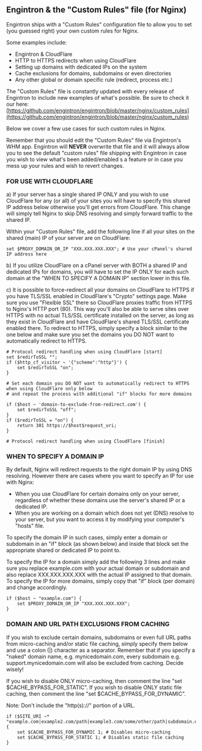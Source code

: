 ## Engintron & the "Custom Rules" file (for Nginx)

Engintron ships with a "Custom Rules" configuration file to allow you to set (you guessed right) your own custom rules for Nginx.

Some examples include:
- Engintron & CloudFlare
- HTTP to HTTPS redirects when using CloudFlare
- Setting up domains with dedicated IPs on the system
- Cache exclusions for domains, subdomains or even directories
- Any other global or domain specific rule (redirect, process etc.)

The "Custom Rules" file is constantly updated with every release of Engintron to include new examples of what's possible. Be sure to check it our here: [https://github.com/engintron/engintron/blob/master/nginx/custom_rules](https://github.com/engintron/engintron/blob/master/nginx/custom_rules)

Below we cover a few use cases for such custom rules in Nginx.

Remember that you should edit the "Custom Rules" file via Engintron's WHM app. Engintron will **NEVER** overwrite that file and it will always allow you to see the default "custom rules" file shipping with Engintron in case you wish to view what's been added/enabled s a feature or in case you mess up your rules and wish to revert changes.


### FOR USE WITH CLOUDFLARE

a) If your server has a single shared IP ONLY and you wish to use CloudFlare for any (or all) of your sites you will have to specify this shared IP address below otherwise you'll get errors from CloudFlare. This change will simply tell Nginx to skip DNS resolving and simply forward traffic to the shared IP.

Within your "Custom Rules" file, add the following line if all your sites on the shared (main) IP of your server are on CloudFlare:
```
set $PROXY_DOMAIN_OR_IP "XXX.XXX.XXX.XXX"; # Use your cPanel's shared IP address here
```

b) If you utilize CloudFlare on a cPanel server with BOTH a shared IP and dedicated IPs for domains, you will have to set the IP ONLY for each such domain at the "WHEN TO SPECIFY A DOMAIN IP" section lower in this file.

c) It is possible to force-redirect all your domains on CloudFlare to HTTPS if you have TLS/SSL enabled in CloudFlare's "Crypto" settings page. Make sure you use "Flexible SSL" there so CloudFlare proxies traffic from HTTPS to Nginx's HTTP port (80). This way you'll also be able to serve sites over HTTPS with no actual TLS/SSL certificate installed on the server, as long as they exist in CloudFlare and have CloudFlare's shared TLS/SSL certificate enabled there. To redirect to HTTPS, simply specify a block similar to the one below and make sure you set the domains you DO NOT want to automatically redirect to HTTPS.
```
# Protocol redirect handling when using CloudFlare [start]
set $redirToSSL "";
if ($http_cf_visitor ~ '{"scheme":"http"}') {
    set $redirToSSL "on";
}

# Set each domain you DO NOT want to automatically redirect to HTTPS when using CloudFlare only below
# and repeat the process with additional "if" blocks for more domains

if ($host ~ 'domain-to-exclude-from-redirect.com') {
    set $redirToSSL "off";
}
if ($redirToSSL = "on") {
    return 301 https://$host$request_uri;
}

# Protocol redirect handling when using CloudFlare [finish]
```


### WHEN TO SPECIFY A DOMAIN IP
By default, Nginx will redirect requests to the right domain IP by using DNS resolving. However there are cases where you want to specify an IP for use with Nginx:
- When you use CloudFlare for certain domains only on your server, regardless of whether these domains use the server's shared IP or a dedicated IP.
- When you are working on a domain which does not yet (DNS) resolve to your server, but you want to access it by modifying your computer's "hosts" file.

To specify the domain IP in such cases, simply enter a domain or subdomain in an "if" block (as shown below) and inside that block set the appropriate shared or dedicated IP to point to.

To specify the IP for a domain simply add the following 3 lines and make sure you replace example.com with your actual domain or subdomain and also replace XXX.XXX.XXX.XXX with the actual IP assigned to that domain. To specify the IP for more domains, simply copy that "if" block (per domain) and change accordingly.
```
if ($host ~ "example.com") {
    set $PROXY_DOMAIN_OR_IP "XXX.XXX.XXX.XXX";
}
```


### DOMAIN AND URL PATH EXCLUSIONS FROM CACHING
If you wish to exclude certain domains, subdomains or even full URL paths from micro-caching and/or static file caching, simply specify them below and use a colon (|) character as a separator. Remember that if you specify a "naked" domain name, e.g. mynicedomain.com, every subdomain e.g. support.mynicedomain.com will also be excluded from caching. Decide wisely!

If you wish to disable ONLY micro-caching, then comment the line "set $CACHE\_BYPASS\_FOR\_STATIC".
If you wish to disable ONLY static file caching, then comment the line "set $CACHE\_BYPASS\_FOR\_DYNAMIC".

Note: Don't include the "http(s)://" portion of a URL.

```
if ($SITE_URI ~* "example.com|example2.com/path|example3.com/some/other/path|subdomain.example4.com") {
    set $CACHE_BYPASS_FOR_DYNAMIC 1; # Disables micro-caching
    set $CACHE_BYPASS_FOR_STATIC 1; # Disables static file caching
}
```